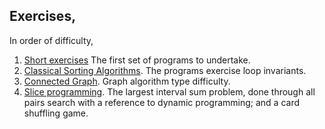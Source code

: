 ## Exercises,

In order of difficulty,

1. [Short exercises](https://github.com/burtr/reu-cfs/blob/master/reu-cfs-2023/exercises/python-grab-bag.ipynb)
The first set of programs to undertake. 
3. [Classical Sorting Algorithms](https://github.com/burtr/reu-cfs/blob/master/reu-cfs-2023/exercises/classic-sorting-algorithms.ipynb).
The programs exercise loop invariants.
1. [Connected Graph](https://github.com/burtr/reu-cfs/blob/master/reu-cfs-2023/exercises/connected_graph.ipynb).
Graph algorithm type difficulty.
1. [Slice programming](https://github.com/burtr/reu-cfs-2023/blob/main/exercises/slice_program.ipynb). 
The largest interval sum problem, done through all pairs search with a reference to dynamic programming; and a card shuffling game.
